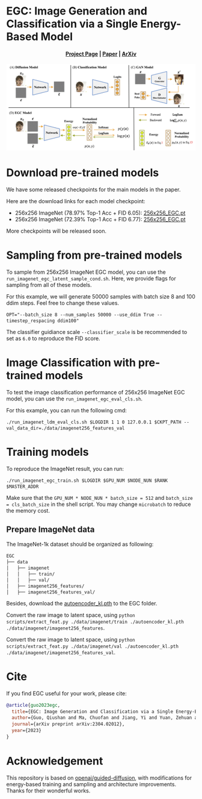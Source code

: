 # EGC: Image Generation and Classification via a Single Energy-Based Model

#### <p align="center"><a href="https://guoqiushan.github.io/egc.github.io/">Project Page</a> | <a href="https://arxiv.org/abs/2304.02012">Paper</a> | <a href="https://arxiv.org/abs/2304.02012">ArXiv</a></p>

![avatar](./doc/overview.png)

# Download pre-trained models

We have some released checkpoints for the main models in the paper. 

Here are the download links for each model checkpoint:
 * 256x256 ImageNet (78.97% Top-1 Acc + FID 6.05): [256x256_EGC.pt](https://connecthkuhk-my.sharepoint.com/:u:/g/personal/u3007956_connect_hku_hk/EWdM8xRsLcRHjm8Sp0zDGeYBAB-3mu_PEDlX4ex4bFcdkQ)
 * 256x256 ImageNet (72.39% Top-1 Acc + FID 6.77): [256x256_EGC.pt](https://connecthkuhk-my.sharepoint.com/:u:/g/personal/u3007956_connect_hku_hk/EQ_6FEQ8VdZPrDeZse3okmEB0mSupZz4gmJMqjKD86MOHQ)

More checkpoints will be released soon.

# Sampling from pre-trained models

To sample from 256x256 ImageNet EGC model, you can use the `run_imagenet_egc_latent_sample_cond.sh`.
Here, we provide flags for sampling from all of these models.

For this example, we will generate 50000 samples with batch size 8 and 100 ddim steps. Feel free to change these values.

```
OPT="--batch_size 8 --num_samples 50000 --use_ddim True --timestep_respacing ddim100"
```

The classifier guidiance scale `--classifier_scale` is be recommended to set as `6.0` to reproduce the FID score. 

# Image Classification with pre-trained models

To test the image classification performance of 256x256 ImageNet EGC model, you can use the `run_imagenet_egc_eval_cls.sh`.

For this example, you can run the following cmd:

```
./run_imagenet_ldm_eval_cls.sh $LOGDIR 1 1 0 127.0.0.1 $CKPT_PATH --val_data_dir=./data/imagenet256_features_val
```

# Training models
To reproduce the ImageNet result, you can run:

```
./run_imagenet_egc_train.sh $LOGDIR $GPU_NUM $NODE_NUN $RANK $MASTER_ADDR
```

Make sure that the `GPU_NUM * NODE_NUN * batch_size = 512` and `batch_size = cls_batch_size` in the shell script. You may change `microbatch` to reduce the memory cost.

## Prepare ImageNet data

The ImageNet-1k dataset should be organized as following:

```text
EGC
├── data
│   ├── imagenet
│   │   ├── train/
│   │   ├── val/
│   ├── imagenet256_features/
│   ├── imagenet256_features_val/
```

Besides, download the [autoencoder_kl.pth](https://connecthkuhk-my.sharepoint.com/:u:/g/personal/u3007956_connect_hku_hk/EV3hjamqcHZDofc3Usjwy-QBpeZ2mppTAzASMppjhsf16g?e=Qpf6xd) to the EGC folder. 

Convert the raw image to latent space, using `python scripts/extract_feat.py ./data/imagenet/train ./autoencoder_kl.pth ./data/imagenet/imagenet256_features`.

Convert the raw image to latent space, using `python scripts/extract_feat.py ./data/imagenet/val ./autoencoder_kl.pth ./data/imagenet/imagenet256_features_val`.



# Cite
If you find EGC useful for your work, please cite:

```bibtex
@article{guo2023egc,
  title={EGC: Image Generation and Classification via a Single Energy-Based Model},
  author={Guo, Qiushan and Ma, Chuofan and Jiang, Yi and Yuan, Zehuan and Yu, Yizhou and Luo, Ping},
  journal={arXiv preprint arXiv:2304.02012},
  year={2023}
}
```

# Acknowledgement
This repository is based on [openai/guided-diffusion](https://github.com/openai/guided-diffusion/), with modifications for energy-based training and sampling and architecture improvements. Thanks for their wonderful works.